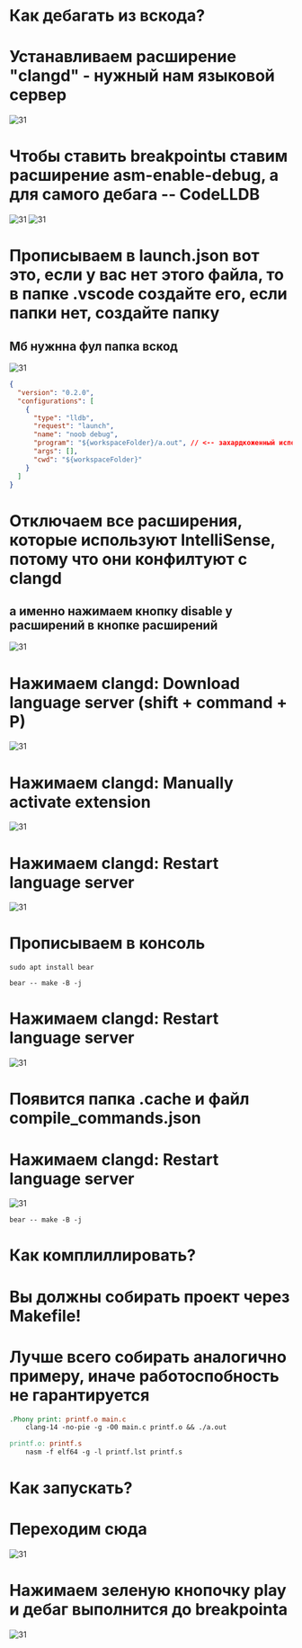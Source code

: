 # Как дебагать из вскода?
# Устанавливаем расширение "clangd" - нужный нам языковой сервер
![31](/images/31.png)
# Чтобы ставить breakpointы ставим расширение asm-enable-debug, а для самого дебага -- CodeLLDB
![31](/images/35.png)
![31](/images/36.png)
# Прописываем в launch.json вот это, если у вас нет этого файла, то в папке .vscode создайте его, если папки нет, создайте папку
## Мб нужнна фул папка вскод
![31](/images/71.png)

```JSON
{
  "version": "0.2.0",
  "configurations": [
    {
      "type": "lldb",
      "request": "launch",
      "name": "noob debug",
      "program": "${workspaceFolder}/a.out", // <-- захардкоженный исполняемый файл, который надо дебажить
      "args": [],
      "cwd": "${workspaceFolder}"
    }
  ]
}
```




# Отключаем все расширения, которые используют IntelliSense, потому что они конфилтуют с clangd
## а именно нажимаем кнопку disable у расширений в кнопке расширений
![31](/images/72.png)
# Нажимаем clangd: Download language server (shift + command + P)
![31](/images/32.png)
# Нажимаем clangd: Manually activate extension
![31](/images/33.png)
# Нажимаем clangd: Restart language server
![31](/images/34.png)

# Прописываем в консоль
`sudo apt install bear`

`bear -- make -B -j`
# Нажимаем clangd: Restart language server
![31](/images/34.png)


# Появится папка .cache и файл compile_commands.json

# Нажимаем clangd: Restart language server
![31](/images/34.png)

`bear -- make -B -j`

# Как комплиллировать?

# Вы должны собирать проект через Makefile!
# Лучше всего собирать аналогично примеру, иначе работоспобность не гарантируется

```MAKEFILE
.Phony print: printf.o main.c
	clang-14 -no-pie -g -O0 main.c printf.o && ./a.out

printf.o: printf.s
	nasm -f elf64 -g -l printf.lst printf.s
```


# Как запускать?

# Переходим сюда
![31](/images/38.png)
# Нажимаем зеленую кнопочку play и дебаг выполнится до breakpointа
![31](/images/39.png)

